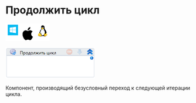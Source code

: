 # Продолжить цикл

![](<../../../.gitbook/assets/image (119) (97).png>)

![](<../../../.gitbook/assets/image (223).png>)

Компонент, производящий безусловный переход к следующей итерации цикла.
